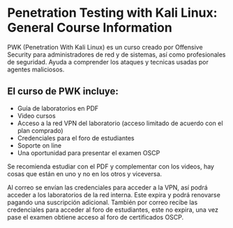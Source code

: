 # Penetration Testing with Kali Linux: General Course Information

PWK (Penetration With Kali Linux) es un curso creado por Offensive Security para administradores de red y de sistemas, así como profesionales de seguridad. Ayuda a comprender los ataques y tecnicas usadas por agentes maliciosos. 

## El curso de PWK incluye:

- Guía de laboratorios en PDF
- Video cursos
- Acceso a la red VPN del laboratorio (acceso limitado de acuerdo con el plan comprado)
- Credenciales para el foro de estudiantes
- Soporte on line
- Una oportunidad para presentar el examen OSCP

Se recomienda estudiar con el PDF y complementar con los videos, hay cosas que están en uno y no en los otros y viceversa.

Al correo se envían las credenciales para acceder a la VPN, así podrá acceder a los laboratorios de la red interna. Este expira y podrá renovarse pagando una suscripción adicional. También por correo recibe las credenciales para acceder al foro de estudiantes, este no expira, una vez pase el examen obtiene acceso al foro de certificados OSCP.

